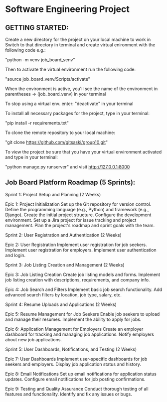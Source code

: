 # Software Engineering Project

## GETTING STARTED:

Create a new directory for the project on your local machine to work in
Switch to that directory in terminal and create virtual enironment with the following code e.g.:

"python -m venv job_board_venv"

Then to activate the virtual environment run the following code:

"source job_board_venv/Scripts/activate"

When the environment is active, you'll see the name of the environment in parentheses -> (job_board_venv) in your terminal

To stop using a virtual env. enter: "deactivate" in your terminal

To install all necessary packages for the project, type in your terminal:

"pip install -r requirements.txt"

To clone the remote repository to your local machine:

"git clone https://github.com/gitsaski/group10.git"

To view the project be sure that you have your virtual environment activated and type in your terminal:

"python manage.py runserver" and visit http://127.0.0.1:8000

## Job Board Platform Roadmap (5 Sprints):

Sprint 1: Project Setup and Planning (2 Weeks)

Epic 1: Project Initialization
Set up the Git repository for version control.
Define the programming language (e.g., Python) and framework (e.g., Django).
Create the initial project structure.
Configure the development environment.
Set up a Jira project for issue tracking and project management.
Plan the project's roadmap and sprint goals with the team.

Sprint 2: User Registration and Authentication (2 Weeks)

Epic 2: User Registration
Implement user registration for job seekers.
Implement user registration for employers.
Implement user authentication and login.

Sprint 3: Job Listing Creation and Management (2 Weeks)

Epic 3: Job Listing Creation
Create job listing models and forms.
Implement job listing creation with descriptions, requirements, and company info.

Epic 4: Job Search and Filters
Implement basic job search functionality.
Add advanced search filters by location, job type, salary, etc.

Sprint 4: Resume Uploads and Applications (2 Weeks)

Epic 5: Resume Management for Job Seekers
Enable job seekers to upload and manage their resumes.
Implement the ability to apply for jobs.

Epic 6: Application Management for Employers
Create an employer dashboard for tracking and managing job applications.
Notify employers about new job applications.

Sprint 5: User Dashboards, Notifications, and Testing (2 Weeks)

Epic 7: User Dashboards
Implement user-specific dashboards for job seekers and employers.
Display job application status and history.

Epic 8: Email Notifications
Set up email notifications for application status updates.
Configure email notifications for job posting confirmations.

Epic 9: Testing and Quality Assurance
Conduct thorough testing of all features and functionality.
Identify and fix any issues or bugs.
